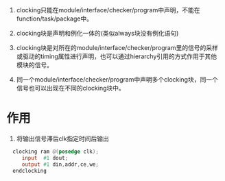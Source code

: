 1. clocking只能在module/interface/checker/program中声明，不能在function/task/package中。

2. clocking块是声明和例化一体的(类似always块没有例化语句)

3. clocking块是对所在的module/interface/checker/program里的信号的采样或驱动的timing属性进行声明，也可以通过hierarchy引用的方式作用于其他模块的信号。

4.  同一个module/interface/checker/program中声明多个clocking块，同一个信号也可以出现在不同的clocking块中。

# 作用
1. 将输出信号滞后clk指定时间后输出
```verilog
  clocking ram @(posedge clk);
     input  #1 dout;
     output #1 din,addr,ce,we;
  endclocking
```